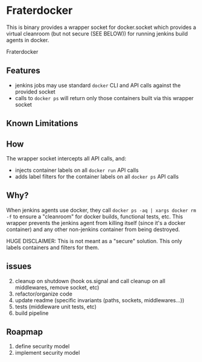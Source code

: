 # Fraterdocker

This is binary provides a wrapper socket for docker.socket which provides a virtual cleanroom (but not secure (SEE BELOW)) for running jenkins build agents in docker.

Fraterdocker

## Features

- jenkins jobs may use standard `docker` CLI and API calls against the provided socket
- calls to `docker ps` will return only those containers built via this wrapper socket

## Known Limitations

## How

The wrapper socket intercepts all API calls, and:
- injects container labels on all `docker run` API calls
- adds label filters for the container labels on all `docker ps` API calls

## Why?

When jenkins agents use docker, they call `docker ps -aq | xargs docker rm -f` to ensure a "cleanroom" for docker builds, functional tests, etc.  This wrapper prevents the jenkins agent from killing itself (since it's a docker container) and any other non-jenkins container from being destroyed.

HUGE DISCLAIMER: This is not meant as a "secure" solution.  This only labels containers and filters for them.

## issues

2. cleanup on shutdown (hook os.signal and call cleanup on all middlewares, remove socket, etc)
3. refactor/organize code
4. update readme (specific invariants (paths, sockets, middlewares...))
5. tests (middleware unit tests, etc)
6. build pipeline

## Roapmap

1. define security model
2. implement security model

